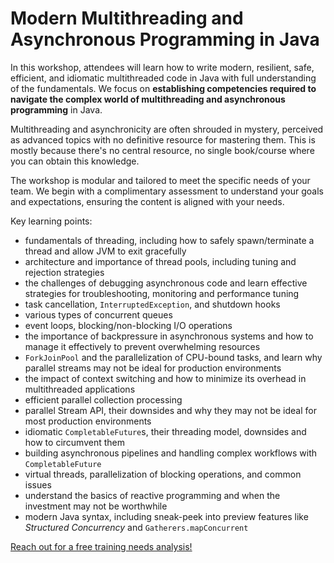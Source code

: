 # Modern Multithreading and Asynchronous Programming in Java

In this workshop, attendees will learn how to write modern, resilient, safe, efficient, and idiomatic multithreaded code in Java with full understanding of the fundamentals. We focus on **establishing competencies required to navigate the complex world of multithreading and asynchronous programming** in Java.

Multithreading and asynchronicity are often shrouded in mystery, perceived as advanced topics with no definitive resource for mastering them. This is mostly because there's no central resource, no single book/course where you can obtain this knowledge.   

The workshop is modular and tailored to meet the specific needs of your team. We begin with a complimentary assessment to understand your goals and expectations, ensuring the content is aligned with your needs.

Key learning points:
- fundamentals of threading, including how to safely spawn/terminate a thread and allow JVM to exit gracefully
- architecture and importance of thread pools, including tuning and rejection strategies
- the challenges of debugging asynchronous code and learn effective strategies for troubleshooting, monitoring and performance tuning
- task cancellation, `InterruptedException`, and shutdown hooks
- various types of concurrent queues
- event loops, blocking/non-blocking I/O operations
- the importance of backpressure in asynchronous systems and how to manage it effectively to prevent overwhelming resources
- `ForkJoinPool` and the parallelization of CPU-bound tasks, and learn why parallel streams may not be ideal for production environments
- the impact of context switching and how to minimize its overhead in multithreaded applications
- efficient parallel collection processing
- parallel Stream API, their downsides and why they may not be ideal for most production environments
- idiomatic `CompletableFuture`s, their threading model, downsides and how to circumvent them
- building asynchronous pipelines and handling complex workflows with `CompletableFuture`
- virtual threads, parallelization of blocking operations, and common issues
- understand the basics of reactive programming and when the investment may not be worthwhile
- modern Java syntax, including sneak-peek into preview features like _Structured Concurrency_ and `Gatherers.mapConcurrent`

<a href="mailto:contact@4comprehension.com">Reach out for a free training needs analysis!</a>


